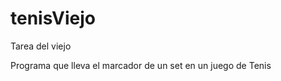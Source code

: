 tenisViejo
==========

Tarea del viejo 

  Programa que lleva el marcador de un set en un juego de Tenis
